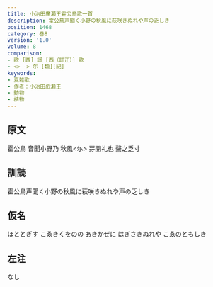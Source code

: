 ```yaml
---
title: 小治田廣瀬王霍公鳥歌一首
description: 霍公鳥声聞く小野の秋風に萩咲きぬれや声の乏しき
position: 1468
category: 巻8
version: '1.0'
volume: 8
comparison:
- 歌 [西] 謌 [西（訂正）] 歌
- <> -> 尓 [類][紀]
keywords:
- 夏雑歌
- 作者：小治田広瀬王
- 動物
- 植物
---
```


## 原文

霍公鳥 音聞小野乃 秋風<尓> 芽開礼也 聲之乏寸

## 訓読

霍公鳥声聞く小野の秋風に萩咲きぬれや声の乏しき

## 仮名

ほととぎす こゑきくをのの あきかぜに はぎさきぬれや こゑのともしき

## 左注

なし
